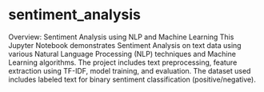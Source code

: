 # sentiment_analysis
Overview: Sentiment Analysis using NLP and Machine Learning
This Jupyter Notebook demonstrates Sentiment Analysis on text data using various Natural Language Processing (NLP) techniques and Machine Learning algorithms. The project includes text preprocessing, feature extraction using TF-IDF, model training, and evaluation.
The dataset used includes labeled text for binary sentiment classification (positive/negative).
